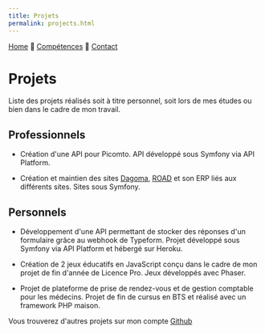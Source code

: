 ```yaml
---
title: Projets
permalink: projects.html
---
```

[Home](index.html) 🔸 [Compétences](skills.html) 🔸 [Contact](contact.html)

# Projets

Liste des projets réalisés soit à titre personnel, soit lors de mes études ou bien dans le cadre de mon travail.

## Professionnels

* Création d'une API pour Picomto. API développé sous Symfony via API Platform.

* Création et maintien des sites [Dagoma](https://www.dagoma.fr), [ROAD](https://road.dagoma.fr) et son ERP liés aux différents sites. Sites sous Symfony.

## Personnels

* Développement d'une API permettant de stocker des réponses d'un formulaire grâce au webhook de Typeform. Projet développé sous Symfony via API Platform et hébergé sur Heroku.

* Création de 2 jeux éducatifs en JavaScript conçu dans le cadre de mon projet de fin d'année de Licence Pro. Jeux développés avec Phaser.

* Projet de plateforme de prise de rendez-vous et de gestion comptable pour les médecins. Projet de fin de cursus en BTS et réalisé avec un framework PHP maison.

Vous trouverez d'autres projets sur mon compte [Github](https://github.com/mihani)
